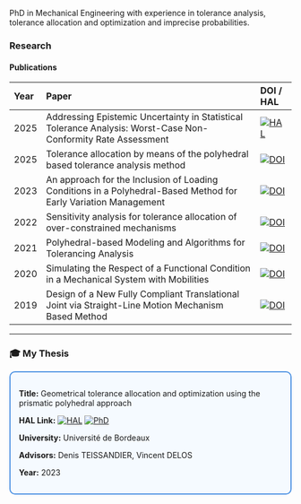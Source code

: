 PhD in Mechanical Engineering with experience in tolerance analysis, tolerance allocation and optimization and imprecise probabilities.

### Research

#### Publications

| Year | Paper | DOI / HAL |
|:----|:------|:----|
|2025|Addressing Epistemic Uncertainty in Statistical Tolerance Analysis: Worst-Case Non-Conformity Rate Assessment|[![HAL](https://img.shields.io/badge/HAL-05312883-blue.svg)](https://hal.archives-ouvertes.fr/hal-05312883)|
|2025|Tolerance allocation by means of the polyhedral based tolerance analysis method|[![DOI](https://img.shields.io/badge/DOI-10.1016%2Fj.cirpj.2025.04.016-black.svg)](https://doi.org/10.1016/j.cirpj.2025.04.016)|
|2023|An approach for the Inclusion of Loading Conditions in a Polyhedral-Based Method for Early Variation Management| [![DOI](https://img.shields.io/badge/DOI-10.1017%2Fpds.2023.52-black.svg)](https://doi.org/10.1017/pds.2023.52)|
|2022|Sensitivity analysis for tolerance allocation of over-constrained mechanisms|[![DOI](https://img.shields.io/badge/DOI-10.1016%2Fj.procir.2022.10.018-black.svg)](https://doi.org/10.1016/j.procir.2022.10.018)|
|2021|Polyhedral-based Modeling and Algorithms for Tolerancing Analysis|[![DOI](https://img.shields.io/badge/DOI-10.1016%2Fj.cad.2021.103071-black.svg)](https://doi.org/10.1016/j.cad.2021.103071)|
|2020|Simulating the Respect of a Functional Condition in a Mechanical System with Mobilities|[![DOI](https://img.shields.io/badge/DOI-10.1016%2Fj.procir.2020.05.195-black.svg)](https://doi.org/10.1016/j.procir.2020.05.195)|
|2019|Design of a New Fully Compliant Translational Joint via Straight-Line Motion Mechanism Based Method |[![DOI](https://img.shields.io/badge/DOI-10.1115/DETC2019--97091-black.svg)](https://doi.org/10.1115/DETC2019-97091)|

---

### 🎓 My Thesis

<div style="border:2px solid #4A90E2; padding: 15px; border-radius: 10px; background-color:#f5faff">

**Title:** Geometrical tolerance allocation and optimization using the prismatic polyhedral approach  

**HAL Link:** [![HAL](https://img.shields.io/badge/HAL-04501194-blue.svg)](https://theses.hal.science/tel-04501194) [![PhD](https://img.shields.io/badge/PhD-Thesis-red.svg)](https://theses.hal.science/tel-04501194)  

**University:** Université de Bordeaux  

**Advisors:** Denis TEISSANDIER, Vincent DELOS  

**Year:** 2023  

</div>
